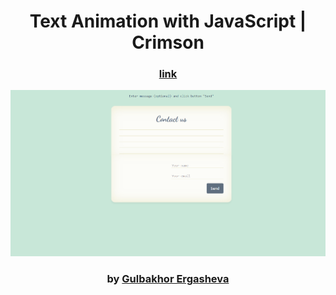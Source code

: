 <div align="center">

# Text Animation with JavaScript | Crimson

### <a href="https://moon21.netlify.app/"> link </a>

<img src="admin/base.png">

### by <a href="https://github.com/guli2103">Gulbakhor Ergasheva</a>

</div>